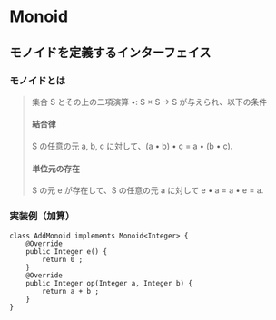# Monoid
## モノイドを定義するインターフェイス

### モノイドとは
> 集合 S とその上の二項演算 •: S × S → S が与えられ、以下の条件 <br>
> #### 結合律
> S の任意の元 a, b, c に対して、(a • b) • c = a • (b • c).
> #### 単位元の存在
> S の元 e が存在して、S の任意の元 a に対して e • a = a • e = a.

### 実装例（加算）
```
class AddMonoid implements Monoid<Integer> {
    @Override
    public Integer e() {
        return 0 ;
    }
    @Override
    public Integer op(Integer a, Integer b) {
        return a + b ;
    }
}
```
